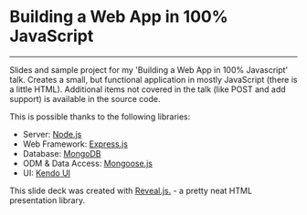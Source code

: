 # Building a Web App in 100% JavaScript
---

Slides and sample project for my 'Building a Web App in 100% Javascript' talk. Creates a small, but functional application in mostly JavaScript (there is a little HTML). Additional items not covered in the talk (like POST and add support) is available in the source code.

This is possible thanks to the following libraries:

+ Server: [Node.js](http://nodejs.org/)
+ Web Framework: [Express.js](http://expressjs.com/)
+ Database: [MongoDB](http://www.mongodb.org/)
+ ODM & Data Access: [Mongoose.js](http://mongoosejs.com/)
+ UI: [Kendo UI](http://www.kendoui.com/)

This slide deck was created with [Reveal.js.](http://lab.hakim.se/reveal-js/#/) - a pretty neat HTML presentation library.